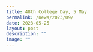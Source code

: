 ```yaml
---
title: 48th College Day, 5 May
permalink: /news/2023/09/
date: 2023-05-25
layout: post
description: ""
image: ""
---
```

